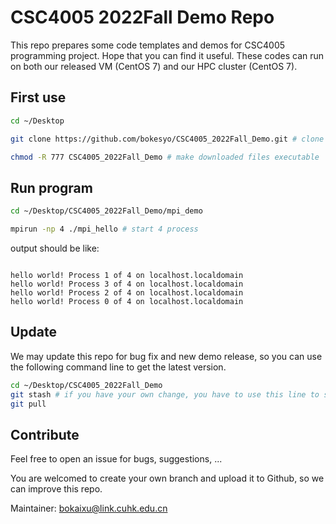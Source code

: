 # CSC4005 2022Fall Demo Repo

This repo prepares some code templates and demos for CSC4005 programming project. Hope that you can find it useful. These codes can run on both our released VM (CentOS 7) and our HPC cluster (CentOS 7).


## First use

```bash
cd ~/Desktop

git clone https://github.com/bokesyo/CSC4005_2022Fall_Demo.git # clone all the files

chmod -R 777 CSC4005_2022Fall_Demo # make downloaded files executable

```

## Run program

```bash
cd ~/Desktop/CSC4005_2022Fall_Demo/mpi_demo

mpirun -np 4 ./mpi_hello # start 4 process
```

output should be like:

```

hello world! Process 1 of 4 on localhost.localdomain
hello world! Process 3 of 4 on localhost.localdomain
hello world! Process 2 of 4 on localhost.localdomain
hello world! Process 0 of 4 on localhost.localdomain

```

## Update

We may update this repo for bug fix and new demo release, so you can use the following command line to get the latest version.

```bash
cd ~/Desktop/CSC4005_2022Fall_Demo
git stash # if you have your own change, you have to use this line to store your change first
git pull
```

## Contribute

Feel free to open an issue for bugs, suggestions, ...

You are welcomed to create your own branch and upload it to Github, so we can improve this repo. 


Maintainer: bokaixu@link.cuhk.edu.cn
